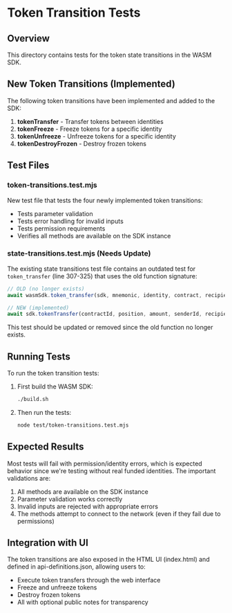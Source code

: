 # Token Transition Tests

## Overview
This directory contains tests for the token state transitions in the WASM SDK.

## New Token Transitions (Implemented)
The following token transitions have been implemented and added to the SDK:

1. **tokenTransfer** - Transfer tokens between identities
2. **tokenFreeze** - Freeze tokens for a specific identity  
3. **tokenUnfreeze** - Unfreeze tokens for a specific identity
4. **tokenDestroyFrozen** - Destroy frozen tokens

## Test Files

### token-transitions.test.mjs
New test file that tests the four newly implemented token transitions:
- Tests parameter validation
- Tests error handling for invalid inputs
- Tests permission requirements
- Verifies all methods are available on the SDK instance

### state-transitions.test.mjs (Needs Update)
The existing state transitions test file contains an outdated test for `token_transfer` (line 307-325) that uses the old function signature:
```javascript
// OLD (no longer exists)
await wasmSdk.token_transfer(sdk, mnemonic, identity, contract, recipient, amount, keyIndex)

// NEW (implemented)
await sdk.tokenTransfer(contractId, position, amount, senderId, recipientId, privateKey, publicNote)
```

This test should be updated or removed since the old function no longer exists.

## Running Tests

To run the token transition tests:

1. First build the WASM SDK:
   ```bash
   ./build.sh
   ```

2. Then run the tests:
   ```bash
   node test/token-transitions.test.mjs
   ```

## Expected Results

Most tests will fail with permission/identity errors, which is expected behavior since we're testing without real funded identities. The important validations are:

1. All methods are available on the SDK instance
2. Parameter validation works correctly
3. Invalid inputs are rejected with appropriate errors
4. The methods attempt to connect to the network (even if they fail due to permissions)

## Integration with UI

The token transitions are also exposed in the HTML UI (index.html) and defined in api-definitions.json, allowing users to:
- Execute token transfers through the web interface
- Freeze and unfreeze tokens
- Destroy frozen tokens
- All with optional public notes for transparency